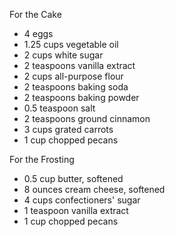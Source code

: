 For the Cake
- 4 eggs
- 1.25 cups vegetable oil
- 2 cups white sugar
- 2 teaspoons vanilla extract
- 2 cups all-purpose flour
- 2 teaspoons baking soda
- 2 teaspoons baking powder
- 0.5 teaspoon salt
- 2 teaspoons ground cinnamon
- 3 cups grated carrots
- 1 cup chopped pecans

For the Frosting
- 0.5 cup butter, softened
- 8 ounces cream cheese, softened
- 4 cups confectioners' sugar
- 1 teaspoon vanilla extract
- 1 cup chopped pecans